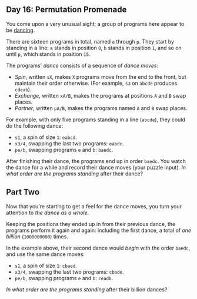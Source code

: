 Day 16: Permutation Promenade
-----------------------------

You come upon a very unusual sight; a group of programs here appear to be [dancing](https://www.youtube.com/watch?v=lyZQPjUT5B4&t=53).


There are sixteen programs in total, named `a` through `p`. They start by standing in a line: `a` stands in position `0`, `b` stands in position `1`, and so on until `p`, which stands in position `15`.


The programs' *dance* consists of a sequence of *dance moves*:


* *Spin*, written `sX`, makes `X` programs move from the end to the front, but maintain their order otherwise. (For example, `s3` on `abcde` produces `cdeab`).
* *Exchange*, written `xA/B`, makes the programs at positions `A` and `B` swap places.
* *Partner*, written `pA/B`, makes the programs named `A` and `B` swap places.


For example, with only five programs standing in a line (`abcde`), they could do the following dance:


* `s1`, a spin of size `1`: `eabcd`.
* `x3/4`, swapping the last two programs: `eabdc`.
* `pe/b`, swapping programs `e` and `b`: `baedc`.


After finishing their dance, the programs end up in order `baedc`.
You watch the dance for a while and record their dance moves (your puzzle input). *In what order are the programs standing* after their dance?






Part Two
--------

Now that you're starting to get a feel for the dance moves, you turn your attention to *the dance as a whole*.


Keeping the positions they ended up in from their previous dance, the programs perform it again and again: including the first dance, a total of *one billion* (`1000000000`) times.


In the example above, their second dance would *begin* with the order `baedc`, and use the same dance moves:


* `s1`, a spin of size `1`: `cbaed`.
* `x3/4`, swapping the last two programs: `cbade`.
* `pe/b`, swapping programs `e` and `b`: `ceadb`.


*In what order are the programs standing* after their billion dances?


